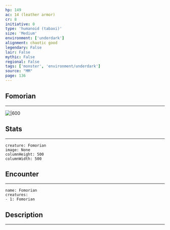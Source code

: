 ```yaml
---
hp: 149
ac: 14 (leather armor)
cr: 8
initiative: 0
type: 'humanoid (tabaxi)'    
size: 'Medium'
environment: ['underdark']
alignment: chaotic good
legendary: False
lair: False
mythic: False
regional: False
tags: ['monster', 'environment/underdark']
source: "MM"
page: 136
---
```


## Fomorian
---

![|600](D:/Program%20Files/5e.tools/img/bestiary/MM/Fomorian.jpg)

## Stats
---

```statblock
creature: Fomorian
image: None
columnHeight: 500
columnWidth: 500
```

## Encounter
---

```encounter-table
name: Fomorian
creatures:
- 1: Fomorian
```

## Description
---




